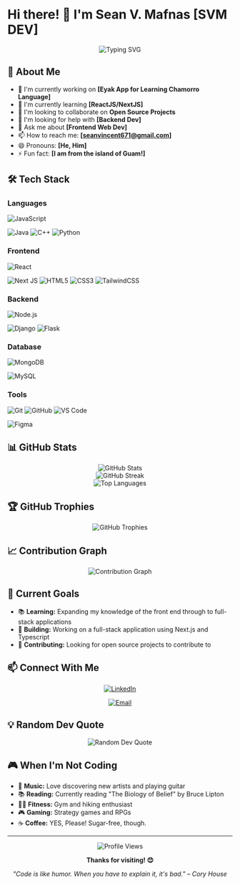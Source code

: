 # Hi there! 👋 I'm Sean V. Mafnas [SVM DEV]

<div align="center">
  <img src="https://readme-typing-svg.herokuapp.com?font=Fira+Code&size=30&duration=3000&pause=1000&color=2E9FFF&center=true&vCenter=true&width=600&lines=HÅFA+ADAI!;Welcome+to+my+GitHub!;Front+End+Web+Developer;Always+Learning+Something+New!" alt="Typing SVG" />
</div>

## 🚀 About Me

- 🔭 I'm currently working on **[Eyak App for Learning Chamorro Language]**
- 🌱 I'm currently learning **[ReactJS/NextJS]**
- 👯 I'm looking to collaborate on **Open Source Projects**
- 🤔 I'm looking for help with **[Backend Dev]**
- 💬 Ask me about **[Frontend Web Dev]**
- 📫 How to reach me: **[seanvincent671@gmail.com]**
- 😄 Pronouns: **[He, Him]**
- ⚡ Fun fact: **[I am from the island of Guam!]**

## 🛠️ Tech Stack

### Languages
![JavaScript](https://img.shields.io/badge/javascript-%23323330.svg?style=for-the-badge&logo=javascript&logoColor=%23F7DF1E)
<!-- ![TypeScript](https://img.shields.io/badge/typescript-%23007ACC.svg?style=for-the-badge&logo=typescript&logoColor=white) -->
![Java](https://img.shields.io/badge/java-%23ED8B00.svg?style=for-the-badge&logo=openjdk&logoColor=white)
![C++](https://img.shields.io/badge/c++-%2300599C.svg?style=for-the-badge&logo=c%2B%2B&logoColor=white)
![Python](https://img.shields.io/badge/python-3670A0?style=for-the-badge&logo=python&logoColor=ffdd54)

### Frontend
![React](https://img.shields.io/badge/react-%2320232a.svg?style=for-the-badge&logo=react&logoColor=%2361DAFB)
<!-- ![Vue.js](https://img.shields.io/badge/vuejs-%2335495e.svg?style=for-the-badge&logo=vuedotjs&logoColor=%234FC08D) -->
![Next JS](https://img.shields.io/badge/Next-black?style=for-the-badge&logo=next.js&logoColor=white)
![HTML5](https://img.shields.io/badge/html5-%23E34F26.svg?style=for-the-badge&logo=html5&logoColor=white)
![CSS3](https://img.shields.io/badge/css3-%231572B6.svg?style=for-the-badge&logo=css3&logoColor=white)
![TailwindCSS](https://img.shields.io/badge/tailwindcss-%2338B2AC.svg?style=for-the-badge&logo=tailwind-css&logoColor=white)

### Backend
![Node.js](https://img.shields.io/badge/node.js-6DA55F?style=for-the-badge&logo=node.js&logoColor=white)
<!-- ![Express.js](https://img.shields.io/badge/express.js-%23404d59.svg?style=for-the-badge&logo=express&logoColor=%2361DAFB) -->
![Django](https://img.shields.io/badge/django-%23092E20.svg?style=for-the-badge&logo=django&logoColor=white)
![Flask](https://img.shields.io/badge/flask-%23000.svg?style=for-the-badge&logo=flask&logoColor=white)
<!-- ![FastAPI](https://img.shields.io/badge/FastAPI-005571?style=for-the-badge&logo=fastapi) -->

### Database
![MongoDB](https://img.shields.io/badge/MongoDB-%234ea94b.svg?style=for-the-badge&logo=mongodb&logoColor=white)
<!-- ![PostgreSQL](https://img.shields.io/badge/postgres-%23316192.svg?style=for-the-badge&logo=postgresql&logoColor=white) -->
![MySQL](https://img.shields.io/badge/mysql-%2300f.svg?style=for-the-badge&logo=mysql&logoColor=white)
<!-- ![Redis](https://img.shields.io/badge/redis-%23DD0031.svg?style=for-the-badge&logo=redis&logoColor=white) -->

<!-- ### Cloud & DevOps
![AWS](https://img.shields.io/badge/AWS-%23FF9900.svg?style=for-the-badge&logo=amazon-aws&logoColor=white)
![Azure](https://img.shields.io/badge/azure-%230072C6.svg?style=for-the-badge&logo=microsoftazure&logoColor=white)
![Google Cloud](https://img.shields.io/badge/GoogleCloud-%234285F4.svg?style=for-the-badge&logo=google-cloud&logoColor=white)
![Docker](https://img.shields.io/badge/docker-%230db7ed.svg?style=for-the-badge&logo=docker&logoColor=white)
![Kubernetes](https://img.shields.io/badge/kubernetes-%23326ce5.svg?style=for-the-badge&logo=kubernetes&logoColor=white) -->

### Tools
![Git](https://img.shields.io/badge/git-%23F05033.svg?style=for-the-badge&logo=git&logoColor=white)
![GitHub](https://img.shields.io/badge/github-%23121011.svg?style=for-the-badge&logo=github&logoColor=white)
![VS Code](https://img.shields.io/badge/Visual%20Studio%20Code-0078d7.svg?style=for-the-badge&logo=visual-studio-code&logoColor=white)
<!-- ![Postman](https://img.shields.io/badge/Postman-FF6C37?style=for-the-badge&logo=postman&logoColor=white) -->
![Figma](https://img.shields.io/badge/figma-%23F24E1E.svg?style=for-the-badge&logo=figma&logoColor=white)

## 📊 GitHub Stats

<div align="center">
  <img src="https://github-readme-stats.vercel.app/api?username=Makkatlahi&theme=radical&hide_border=false&include_all_commits=true&count_private=true" alt="GitHub Stats" />
  <br/>
  <img src="https://github-readme-streak-stats.herokuapp.com/?user=Makkatlahi&theme=radical&hide_border=false" alt="GitHub Streak" />
  <br/>
  <img src="https://github-readme-stats.vercel.app/api/top-langs/?username=Makkatlahi&theme=radical&hide_border=false&include_all_commits=true&count_private=true&layout=compact" alt="Top Languages" />
</div>

## 🏆 GitHub Trophies
<div align="center">
  <img src="https://github-profile-trophy.vercel.app/?username=Makkatlahi&theme=radical&no-frame=false&no-bg=true&margin-w=4" alt="GitHub Trophies" />
</div>

## 📈 Contribution Graph
<div align="center">
  <img src="https://github-readme-activity-graph.vercel.app/graph?username=Makkatlahi&theme=react-dark&hide_border=true&area=true" alt="Contribution Graph" />
</div>

<!-- ## 🔥 Recent Projects

### 🌟 [Project Name 1](https://github.com/Makkatlahi/project-1)
Brief description of your amazing project. What problem does it solve? What technologies did you use?

**Tech Stack:** React, Node.js, MongoDB, AWS
- ✅ Feature 1
- ✅ Feature 2
- ✅ Feature 3

### 🚀 [Project Name 2](https://github.com/Makkatlahi/project-2)
Another cool project description. Highlight the impact and technical challenges you overcame.

**Tech Stack:** Python, Django, PostgreSQL, Docker
- ✅ Feature 1
- ✅ Feature 2
- ✅ Feature 3 -->

## 🎯 Current Goals

- 📚 **Learning:** Expanding my knowledge of the front end through to full-stack applications
- 🔨 **Building:** Working on a full-stack application using Next.js and Typescript
- 🤝 **Contributing:** Looking for open source projects to contribute to
<!-- - 📝 **Writing:** Planning to start a tech blog about my development journey -->

## 📫 Connect With Me

<div align="center">
  
[![LinkedIn](https://img.shields.io/badge/LinkedIn-%230077B5.svg?style=for-the-badge&logo=linkedin&logoColor=white)](https://linkedin.com/in/svmafnas)
<!-- [![Twitter](https://img.shields.io/badge/Twitter-%231DA1F2.svg?style=for-the-badge&logo=Twitter&logoColor=white)](https://twitter.com/YOUR_TWITTER) -->
<!-- [![Portfolio](https://img.shields.io/badge/Portfolio-%23000000.svg?style=for-the-badge&logo=firefox&logoColor=#FF7139)](https://yourportfolio.com) -->
[![Email](https://img.shields.io/badge/Email-D14836?style=for-the-badge&logo=gmail&logoColor=white)](mailto:seanvincent671@gmail.com)
<!-- [![Discord](https://img.shields.io/badge/Discord-%235865F2.svg?style=for-the-badge&logo=discord&logoColor=white)](https://discord.gg/YOUR_DISCORD) -->

</div>

## 💡 Random Dev Quote

<div align="center">
  <img src="https://quotes-github-readme.vercel.app/api?type=horizontal&theme=radical" alt="Random Dev Quote" />
</div>

## 🎮 When I'm Not Coding

- 🎵 **Music:** Love discovering new artists and playing guitar
- 📚 **Reading:** Currently reading "The Biology of Belief" by Bruce Lipton
- 🏃‍♂️ **Fitness:** Gym and hiking enthusiast
- 🎮 **Gaming:** Strategy games and RPGs
- ☕ **Coffee:** YES, Please! Sugar-free, though.

---

<div align="center">
  <img src="https://komarev.com/ghpvc/?username=Makkatlahi&style=for-the-badge&color=blue" alt="Profile Views" />
  
  **Thanks for visiting! 😊**
  
  *"Code is like humor. When you have to explain it, it's bad." – Cory House*
</div>
